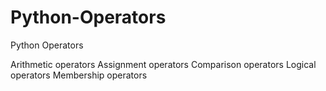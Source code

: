 # Python-Operators

Python Operators

Arithmetic operators
Assignment operators
Comparison operators
Logical operators
Membership operators
